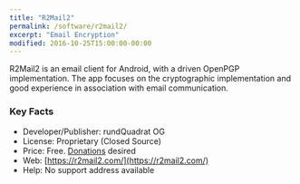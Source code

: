 ```yaml
---
title: "R2Mail2"
permalink: /software/r2mail2/
excerpt: "Email Encryption"
modified: 2016-10-25T15:00:00-00:00
---
```


R2Mail2 is an email client for Android, with a driven OpenPGP implementation. The app focuses on the cryptographic implementation and good experience in association with email communication.

### Key Facts

* Developer/Publisher: rundQuadrat OG
* License: Proprietary (Closed Source)
* Price: Free. [Donations](https://r2mail2.com/?page_id=95) desired
* Web: [https://r2mail2.com/](https://r2mail2.com/)
* Help: No support address available
